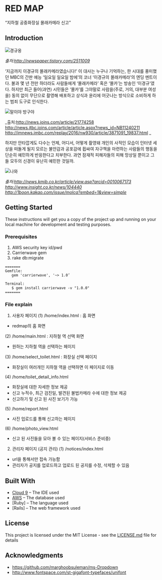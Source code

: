 # RED MAP

“지하철 공중화장실 몰래카메라 신고”

## Introduction

![경규옹](/app/assets/images/noname00.jpg "경규옹")

_출처:http://newspaper.tistory.com/2511009_

‘지금까지 이경규의 몰래카메라였습니다!’
이 대사는 누구나 기억하는, 한 시대를 풍미했던 MBC의 간판 예능 ‘일요일 일요일 밤에’의 코너 ‘이경규의 몰래카메라’의 엔딩 멘트이다.
불과 몇 년 전만 하더라도 사람들에게 ‘몰래카메라’ 혹은 ‘몰카’는 방송인 ‘이경규’였다. 하지만 최근 들어(과연) 시민들은 ‘몰카’를 그야말로 사람을(주로, 거의, 대부분 여성을) 동의 없이 무단으로 촬영해 배포하고 상식과 윤리에 어긋나는 방식으로 소비하게 하는 범죄 도구로 인식한다.

![말이야 방구야](/app/assets/images/noname01.jpg "말이야 방구야")

_출처:http://news.joins.com/article/21774258
http://news.jtbc.joins.com/article/article.aspx?news_id=NB11240211
http://imnews.imbc.com/replay/2016/nw930/article/3871091_19837.html _


하지만 안타깝게도 다수는 언제, 어디서, 어떻게 촬영돼 개인의 사적인 모습이 인터넷 세상을 떠돌게 될지 모르는 불안감과 공포감에 휩싸여 자구책을 마련하는 사람들의 행동을 단순히 예민하게 반응한다고 치부한다. 과연 잠재적 피해자들의 피해 망상일 뿐이고 그들 모두의 신경이 유난히 예민한 것일까.

![나와](/app/assets/images/noname02.jpg "예민하다고 한사람 다 나와")

_출처:http://news.kmib.co.kr/article/view.asp?arcid=0010067173
http://www.insight.co.kr/news/104440
http://1boon.kakao.com/issue/molca?embed=1&view=simple_


## Getting Started

These instructions will get you a copy of the project up and running on your local machine for development and testing purposes.

### Prerequisites

1. AWS security key id/pwd
2. Carrierwave gem
3. rake db:migrate

```
=======
Gemfile: 
   gem 'carrierwave', '~> 1.0’

Terminal:
   $ gem install carrierwave -v "1.0.0"
=======
```

### File explain
1. 사용자 페이지
(1) /home/index.html : 홈 화면
- redmap의 홈 화면

(2) /home/main.html : 지하철 역 선택 화면
- 원하는 지하철 역을 선택하는 페이지

(3) /home/select_toilet.html : 화장실 선택 페이지
- 화장실이 여러개인 지하철 역을 선택하면 이 페이지로 이동

(4) /home/toilet_detail_info.html
- 화장실에 대한 자세한 정보 제공
- 신고 누적수, 최근 검진일, 발견된 불법카메라 수에 대한 정보 제공
- 신고하기 및 신고 된 사진 보기가 가능

(5) /home/report.html
- 사진 업로드를 통해 신고하는 페이지

(6) /home/photo_view.html
- 신고 된 사진들을 모아 볼 수 있는 페이지(서비스 준비중)

2. 관리자 페이지 (공지 관리)
(1) /notices/index.html
- url을 통해서만 접속 가능함
- 관리자가 공지를 업로드하고 업로드 된 공지를 수정, 삭제할 수 있음


## Built With

* [Cloud 9](https://c9.io/) – The IDE used
* [AWS](https://aws.amazon.com/ko/?nc2=h_lg) – The database used
* [Ruby] – The language used
* [Rails] – The web framework used

## License

This project is licensed under the MIT License - see the [LICENSE.md](LICENSE.md) file for details

## Acknowledgments

* https://github.com/marghoobsuleman/ms-Dropdown
* http://www.fontspace.com/st-gigafont-typefaces/unifont
